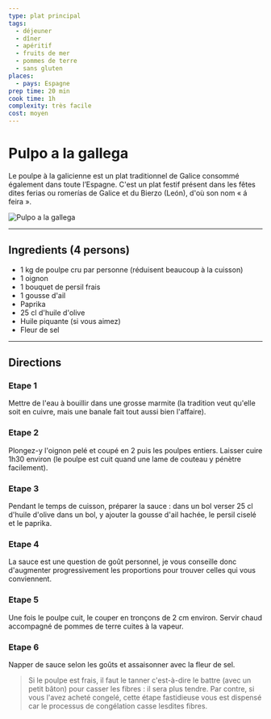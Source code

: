 ```yaml
---
type: plat principal
tags:
  - déjeuner
  - dîner
  - apéritif
  - fruits de mer
  - pommes de terre
  - sans gluten
places:
  - pays: Espagne
prep time: 20 min
cook time: 1h
complexity: très facile
cost: moyen
---
```


# Pulpo a la gallega

Le poulpe à la galicienne est un plat traditionnel de Galice consommé également dans toute l’Espagne. C'est un plat festif présent dans les fêtes dites ferias ou romerías de Galice et du Bierzo (León), d'où son nom « á feira ».

![Pulpo a la gallega](https://bdav24.github.io/recipes/img/spain/pulpo-a-la-gallega.jpg)

---

## Ingredients (4 persons)

- 1 kg de poulpe cru par personne (réduisent beaucoup à la cuisson)
- 1 oignon
- 1 bouquet de persil frais
- 1 gousse d'ail
- Paprika
- 25 cl d'huile d'olive
- Huile piquante (si vous aimez)
- Fleur de sel

---

## Directions

### Etape 1

Mettre de l'eau à bouillir dans une grosse marmite (la tradition veut qu'elle soit en cuivre, mais une banale fait tout aussi bien l'affaire).

### Etape 2

Plongez-y l'oignon pelé et coupé en 2 puis les poulpes entiers. Laisser cuire 1h30 environ (le poulpe est cuit quand une lame de couteau y pénètre facilement).

### Etape 3

Pendant le temps de cuisson, préparer la sauce : dans un bol verser 25 cl d'huile d'olive dans un bol, y ajouter la gousse d'ail hachée, le persil ciselé et le paprika.

### Etape 4

La sauce est une question de goût personnel, je vous conseille donc d'augmenter progressivement les proportions pour trouver celles qui vous conviennent.

### Etape 5

Une fois le poulpe cuit, le couper en tronçons de 2 cm environ. Servir chaud accompagné de pommes de terre cuites à la vapeur.

### Etape 6

Napper de sauce selon les goûts et assaisonner avec la fleur de sel.

> Si le poulpe est frais, il faut le tanner c'est-à-dire le battre (avec un petit bâton) pour casser les fibres : il sera plus tendre. Par contre, si vous l'avez acheté congelé, cette étape fastidieuse vous est dispensé car le processus de congélation casse lesdites fibres.
